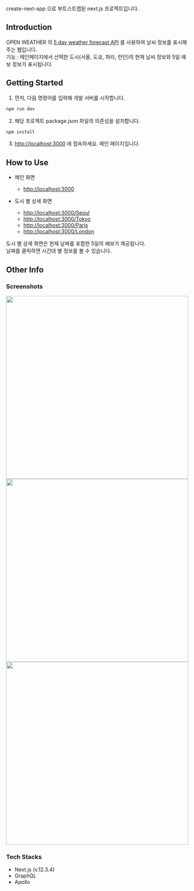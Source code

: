 <!-- This is a [Next.js](https://nextjs.org/) project bootstrapped with [`create-next-app`](https://github.com/vercel/next.js/tree/canary/packages/create-next-app). -->

create-next-app 으로 부트스트랩된 next.js 프로젝트입니다.

## Introduction
OPEN WEATHER 의 [5 day weather forecast API](https://openweathermap.org/forecast5) 를 사용하여 날씨 정보를 표시해주는 웹입니다.     
기능 : 메인페이지에서 선택한 도시(서울, 도쿄, 파리, 런던)의 현재 날씨 정보와 5일 예보 정보가 표시됩니다.


## Getting Started

<!-- First, run the development server: -->
1. 먼저, 다음 명령어를 입력해 개발 서버를 시작합니다.     
    
```zsh
npm run dev
```  
  
2. 해당 프로젝트 package.json 파일의 의존성을 설치합니다.
```zsh
npm install
```
        
<!-- Then, Open [http://localhost:3000](http://localhost:3000) with your browser to see the result. -->
3. [http://localhost:3000](http://localhost:3000) 에 접속하세요. 메인 페이지입니다.


<!-- [API routes](https://nextjs.org/docs/api-routes/introduction) can be accessed on [http://localhost:3000/api/graphql](http://localhost:3000/api/graphql). This endpoint can be edited in `pages/api/graphql.js`.

The `pages/api` directory is mapped to `/api/*`. Files in this directory are treated as [API routes](https://nextjs.org/docs/api-routes/introduction) instead of React pages. -->

## How to Use

- 메인 화면
  - [http://localhost:3000](http://localhost:3000)

- 도시 별 상세 화면
  - [http://localhost:3000/Seoul](http://localhost:3000/Seoul) 
  - [http://localhost:3000/Tokyo](http://localhost:3000/Tokyo) 
  - [http://localhost:3000/Paris](http://localhost:3000/Paris) 
  - [http://localhost:3000/London](http://localhost:3000/London) 

도시 별 상세 화면은 현재 날짜를 포함한 5일의 예보가 제공됩니다.   
날짜를 클릭하면 시간대 별 정보를 볼 수 있습니다.

## Other Info

### Screenshots
<img src="https://github.com/ytjdud/weather-app/assets/102743371/3496b07e-243d-45aa-a971-a41cb3769488.png" width="500" height="auto"/>  
</br>
<img src="https://github.com/ytjdud/weather-app/assets/102743371/0c5531f4-16ce-498e-943c-c1c14cd2e27c.png" width="500" height="auto"/>
</br>
<img src="https://github.com/ytjdud/weather-app/assets/102743371/f5da4546-5278-4780-9d88-efa5ded10be9.png" width="500" height="auto"/>

### Tech Stacks
- Next.js (v.12.3.4)
- GraphQL
- Apollo
